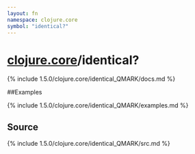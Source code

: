 ```yaml
---
layout: fn
namespace: clojure.core
symbol: "identical?"
---
```


# [clojure.core](../)/identical?

{% include 1.5.0/clojure.core/identical_QMARK/docs.md %}

##Examples

{% include 1.5.0/clojure.core/identical_QMARK/examples.md %}
## Source
{% include 1.5.0/clojure.core/identical_QMARK/src.md %}

